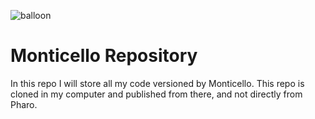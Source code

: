 ![balloon](/Users/nacho/Public/MonticelloRepo/images/balloon.png)

# Monticello Repository

In this repo I will store all my code versioned by Monticello. This repo is cloned in my computer and published from there, and not directly from Pharo.

